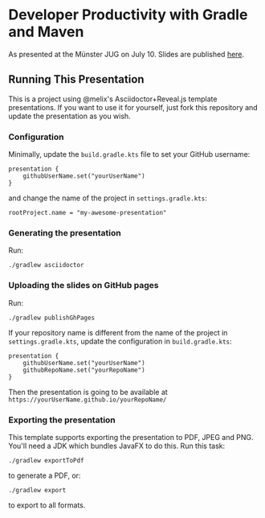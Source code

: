 # Developer Productivity with Gradle and Maven

As presented at the Münster JUG on July 10. Slides are published [here](https://jlstrater.github.io/developer-productivity-with-gradle-and-maven/#/).


## Running This Presentation

This is a project using @melix's Asciidoctor+Reveal.js template presentations. If you want to use it for yourself, just fork this repository and update the presentation as you wish.

### Configuration

Minimally, update the `build.gradle.kts` file to set your GitHub username:

```
presentation {
    githubUserName.set("yourUserName")
}
```

and change the name of the project in `settings.gradle.kts`:

```
rootProject.name = "my-awesome-presentation"
```

### Generating the presentation

Run:

```
./gradlew asciidoctor
```

### Uploading the slides on GitHub pages

Run:

```
./gradlew publishGhPages
```

If your repository name is different from the name of the project in `settings.gradle.kts`, update the configuration in `build.gradle.kts`:

```
presentation {
    githubUserName.set("yourUserName")
    githubRepoName.set("yourRepoName")
}
```

Then the presentation is going to be available at `https://yourUserName.github.io/yourRepoName/`

### Exporting the presentation

This template supports exporting the presentation to PDF, JPEG and PNG.
You'll need a JDK which bundles JavaFX to do this.
Run this task:

```
./gradlew exportToPdf
```

to generate a PDF, or:

```
./gradlew export
```

to export to all formats.
